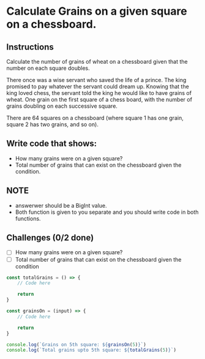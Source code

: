 # Calculate Grains on a given square on a chessboard.

## Instructions

Calculate the number of grains of wheat on a chessboard given that the number on each square doubles.

There once was a wise servant who saved the life of a prince. The king promised to pay whatever the servant could dream up. Knowing that the king loved chess, the servant told the king he would like to have grains of wheat. One grain on the first square of a chess board, with the number of grains doubling on each successive square.

There are 64 squares on a chessboard (where square 1 has one grain, square 2 has two grains, and so on).

## Write code that shows:

- How many grains were on a given square?
- Total number of grains that can exist on the chessboard given the condition.

## NOTE

- answerwer should be a BigInt value.
- Both function is given to you separate and you should write code in both functions.

## Challenges (0/2 done)

- [ ] How many grains were on a given square?
- [ ] Total number of grains that can exist on the chessboard given the condition

```js
const totalGrains = () => {
	// Code here

	return
}

const grainsOn = (input) => {
	// Code here

	return
}

console.log(`Grains on 5th square: ${grainsOn(5)}`)
console.log(`Total grains upto 5th square: ${totalGrains(5)}`)
```
